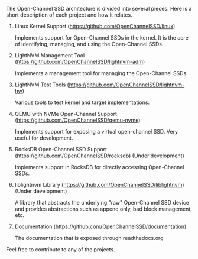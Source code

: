 The Open-Channel SSD architecture is divided into several pieces. Here is a short description of each project and how it relates.

   1. Linux Kernel Support (https://github.com/OpenChannelSSD/linux)
   
      Implements support for Open-Channel SSDs in the kernel. It is the core of identifying, managing, and using the Open-Channel SSDs.

   2. LightNVM Management Tool (https://github.com/OpenChannelSSD/lightnvm-adm)
      
      Implements a management tool for managing the Open-Channel SSDs.

   3. LightNVM Test Tools (https://github.com/OpenChannelSSD/lightnvm-hw)

      Various tools to test kernel and target implementations.

   4. QEMU with NVMe Open-Channel Support (https://github.com/OpenChannelSSD/qemu-nvme)

      Implements support for exposing a virtual open-channel SSD. Very useful for development.

   5. RocksDB Open-Channel SSD Support (https://github.com/OpenChannelSSD/rocksdb) (Under development)

      Implements support in RocksDB for directly accessing Open-Channel SSDs.

   6. liblightnvm Library (https://github.com/OpenChannelSSD/liblightnvm) (Under development)

      A library that abstracts the underlying "raw" Open-Channel SSD device and provides abstractions such as append only, bad block management, etc.

   7. Documentation (https://github.com/OpenChannelSSD/documentation)

      The documentation that is exposed through readthedocs.org

Feel free to contribute to any of the projects.
